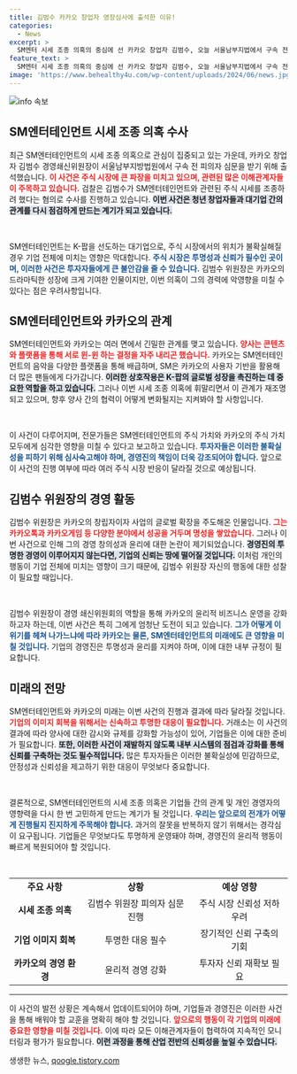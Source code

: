 ```yaml
---
title: 김범수 카카오 창업자 영장심사에 출석한 이유!
categories:
  - News
excerpt: >
  SM엔터 시세 조종 의혹의 중심에 선 카카오 창업자 김범수, 오늘 서울남부지법에서 구속 전 피의자 심문에 출석! 검찰 수사의 파장이 어디까지 미칠지 궁금증을 자아낸다.
feature_text: >
  SM엔터 시세 조종 의혹의 중심에 선 카카오 창업자 김범수, 오늘 서울남부지법에서 구속 전 피의자 심문에 출석! 검찰 수사의 파장이 어디까지 미칠지 궁금증을 자아낸다.
image: 'https://www.behealthy4u.com/wp-content/uploads/2024/06/news.jpg'
---
```


<p><img src="https://www.behealthy4u.com/wp-content/uploads/2024/06/news.jpg" alt="info 속보" /></p>

<h2 data-ke-size="size26">SM엔터테인먼트 시세 조종 의혹 수사</h2>

<p data-ke-size="size16">최근 SM엔터테인먼트의 시세 조종 의혹으로 관심이 집중되고 있는 가운데, 카카오 창업자 김범수 경영쇄신위원장이 서울남부지방법원에서 구속 전 피의자 심문을 받기 위해 출석했습니다. <b><span style="color: #ee2323;">이 사건은 주식 시장에 큰 파장을 미치고 있으며, 관련된 많은 이해관계자들이 주목하고 있습니다.</span></b> 검찰은 김범수가 SM엔터테인먼트와 관련된 주식 시세를 조종하려 했다는 혐의로 수사를 진행하고 있습니다. <b><span style="background-color: #21538527;">이번 사건은 청년 창업자들과 대기업 간의 관계를 다시 점검하게 만드는 계기가 되고 있습니다.</span></b></p>

<p data-ke-size="size16">&nbsp;</p>

<p>SM엔터테인먼트는 K-팝을 선도하는 대기업으로, 주식 시장에서의 위치가 불확실해질 경우 기업 전체에 미치는 영향은 막대합니다. <b><span style="color: #1a5490;">주식 시장은 투명성과 신뢰가 필수인 곳이며, 이러한 사건은 투자자들에게 큰 불안감을 줄 수 있습니다.</span></b> 김범수 위원장은 카카오의 드라마틱한 성장에 크게 기여한 인물이지만, 이번 의혹이 그의 경력에 악영향을 미칠 수 있다는 점은 우려사항입니다. </p>

<h2 data-ke-size="size26">SM엔터테인먼트와 카카오의 관계</h2>

<p data-ke-size="size16">SM엔터테인먼트와 카카오는 여러 면에서 긴밀한 관계를 맺고 있습니다. <b><span style="color: #ee2323;">양사는 콘텐츠와 플랫폼을 통해 서로 윈-윈 하는 결정을 자주 내리곤 했습니다.</span></b> 카카오는 SM엔터테인먼트의 음악을 다양한 플랫폼을 통해 배급하며, SM은 카카오의 사용자 기반을 활용해 더 많은 팬들에게 다가갑니다. <b><span style="background-color: #21538527;">이러한 상호작용은 K-팝의 글로벌 성장을 촉진하는 데 중요한 역할을 하고 있습니다.</span></b> 그러나 이번 시세 조종 의혹에 휘말리면서 이 관계가 재조명되고 있으며, 향후 양사 간의 협력이 어떻게 변화될지는 지켜봐야 할 사항입니다.</p>

<p data-ke-size="size16">&nbsp;</p>

<p>이 사건이 다루어지며, 전문가들은 SM엔터테인먼트의 주식 가치와 카카오의 주식 가치 모두에게 심각한 영향을 미칠 수 있다고 보고하고 있습니다. <b><span style="color: #1a5490;">투자자들은 이러한 불확실성을 피하기 위해 심사숙고해야 하며, 경영진의 책임이 더욱 강조되어야 합니다.</span></b> 앞으로 이 사건의 진행 여부에 따라 여러 주식 시장 반응이 달라질 것으로 예상됩니다. </p>

<h2 data-ke-size="size26">김범수 위원장의 경영 활동</h2>

<p data-ke-size="size16">김범수 위원장은 카카오의 창립자이자 사업의 글로벌 확장을 주도해온 인물입니다. <b><span style="color: #ee2323;">그는 카카오톡과 카카오게임 등 다양한 분야에서 성공을 거두며 명성을 쌓았습니다.</span></b> 그러나 이번 사건으로 인해 그의 경영 창의성과 윤리에 대한 논란이 제기되었습니다. <b><span style="background-color: #21538527;">경영진의 투명한 경영이 이루어지지 않는다면, 기업의 신뢰는 땅에 떨어질 것입니다.</span></b> 이처럼 개인의 행동이 기업 전체에 미치는 영향이 크기 때문에, 김범수 위원장 자신의 행동에 대한 성찰이 필요할 때입니다.</p>

<p data-ke-size="size16">&nbsp;</p>

<p>김범수 위원장이 경영 쇄신위원회의 역할을 통해 카카오의 윤리적 비즈니스 운영을 강화하고자 하는데, 이번 사건은 특히 그에게 엄청난 도전이 되고 있습니다. <b><span style="color: #1a5490;">그가 어떻게 이 위기를 헤쳐 나가느냐에 따라 카카오는 물론, SM엔터테인먼트의 미래에도 큰 영향을 미칠 것입니다.</span></b> 기업의 경영진은 투명성과 윤리를 지켜야 하며, 이에 대한 내부 규정이 필요합니다. </p>

<h2 data-ke-size="size26">미래의 전망</h2>

<p data-ke-size="size16">SM엔터테인먼트와 카카오의 미래는 이번 사건의 진행과 결과에 따라 달라질 것입니다. <b><span style="color: #ee2323;">기업의 이미지 회복을 위해서는 신속하고 투명한 대응이 필요합니다.</span></b> 거래소는 이 사건의 결과에 따라 양사에 대한 감시와 규제를 강화할 가능성이 있어, 기업들은 이에 대한 준비가 필요합니다. <b><span style="background-color: #21538527;">또한, 이러한 사건이 재발하지 않도록 내부 시스템의 점검과 강화를 통해 신뢰를 구축하는 것도 필수적입니다.</span></b> 많은 투자자들은 이러한 불확실성에 민감하므로, 안정성과 신뢰성을 제고하기 위한 대응이 무엇보다 중요합니다.</p>

<p data-ke-size="size16">&nbsp;</p>

<p>결론적으로, SM엔터테인먼트의 시세 조종 의혹은 기업들 간의 관계 및 개인 경영자의 영향력을 다시 한 번 고민하게 만드는 계기가 될 것입니다. <b><span style="color: #1a5490;">우리는 앞으로의 전개가 어떻게 진행될지 진지하게 주목해야 합니다.</span></b> 과거의 잘못을 반복하지 않기 위해서는 경각심이 요구됩니다. 기업들은 무엇보다도 투명하게 운영돼야 하며, 경영진의 윤리적 행동이 빠르게 복원되어야 할 것입니다.</p> </p>

<p data-ke-size="size16">&nbsp;</p> 

<table style="width: 100%; border-collapse: collapse;">
<tr>
<td style="text-align: center; height: 17px;"><b>주요 사항</b></td>
<td style="text-align: center; height: 17px;"><b>상황</b></td>
<td style="text-align: center; height: 17px;"><b>예상 영향</b></td>
</tr>
<tr>
<td style="text-align: center; height: 17px;"><b>시세 조종 의혹</b></td>
<td style="text-align: center; height: 17px;">김범수 위원장 피의자 심문 진행</td>
<td style="text-align: center; height: 17px;">주식 시장 신뢰성 저하 우려</td>
</tr>
<tr>
<td style="text-align: center; height: 17px;"><b>기업 이미지 회복</b></td>
<td style="text-align: center; height: 17px;">투명한 대응 필수</td>
<td style="text-align: center; height: 17px;">장기적인 신뢰 구축의 기회</td>
</tr>
<tr>
<td style="text-align: center; height: 17px;"><b>카카오의 경영 환경</b></td>
<td style="text-align: center; height: 17px;">윤리적 경영 강화</td>
<td style="text-align: center; height: 17px;">투자자 신뢰 재확보 필요</td>
</tr>
</table>

<hr /> 

<p>이 사건의 발전 상황은 계속해서 업데이트되어야 하며, 기업들과 경영진은 이러한 사건을 통해 배워야 할 교훈을 명확히 해야 할 것입니다. <b><span style="color: #ee2323;">앞으로의 행동이 각 기업의 미래에 중요한 영향을 미칠 것입니다.</span></b> 이에 따라 모든 이해관계자들이 협력하여 지속적인 모니터링과 평가가 필요합니다. <b><span style="background-color: #21538527;">이런 과정을 통해 산업 전반의 신뢰성을 높일 수 있습니다.</span></b></p> </p>

<p data-ke-size="size16"></p>
생생한 뉴스, <a href="https://qoogle.tistory.com" rel="dofollow">qoogle.tistory.com</a>


